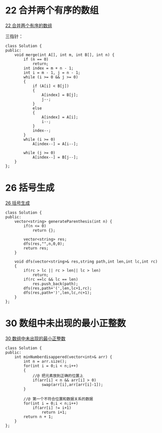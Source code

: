 # 22 合并两个有序的数组

[22 合并两个有序的数组](https://www.nowcoder.com/practice/89865d4375634fc484f3a24b7fe65665?tpId=190&&tqId=35185&rp=1&ru=/ta/job-code-high-rd&qru=/ta/job-code-high-rd/question-ranking)

三指针：

```
class Solution {
public:
    void merge(int A[], int m, int B[], int n) {
        if (n == 0)
            return;
        int index = m + n - 1;
        int i = m - 1, j = n - 1;
        while (i >= 0 && j >= 0)
        {
            if (A[i] < B[j])
            {
                A[index] = B[j];
                j--;
            }
            else
            {
                A[index] = A[i];
                i--;
            }
            index--;
        }
        while (i >= 0)
            A[index--] = A[i--];

        while (j >= 0)
            A[index--] = B[j--];
    }
};
```

# 26 括号生成

[26 括号生成](https://www.nowcoder.com/practice/c9addb265cdf4cdd92c092c655d164ca?tpId=190&&tqId=35960&rp=1&ru=/ta/job-code-high-rd&qru=/ta/job-code-high-rd/question-ranking)

```
class Solution {
public:
    vector<string> generateParenthesis(int n) {
        if(n <= 0)
            return {};
        
        vector<string> res;
        dfs(res,"",n,0,0);
        return res;
    }
    
    void dfs(vector<string>& res,string path,int len,int lc,int rc)
    {
        if(rc > lc || rc > len|| lc > len)
			return;
		if(rc ==lc && lc == len)
			res.push_back(path);
		dfs(res,path+'(',len,lc+1,rc);
		dfs(res,path+')',len,lc,rc+1);
    }
};
```

# 30 数组中未出现的最小正整数

[30 数组中未出现的最小正整数](https://www.nowcoder.com/practice/8cc4f31432724b1f88201f7b721aa391?tpId=190&&tqId=35388&rp=1&ru=/ta/job-code-high-rd&qru=/ta/job-code-high-rd/question-ranking)

```
class Solution {
public:
    int minNumberdisappered(vector<int>& arr) {
        int n = arr.size();
        for(int i = 0;i < n;i++)
        {
            //@ 把元素放到正确的位置上
            if(arr[i] < n && arr[i] > 0)
                swap(arr[i],arr[arr[i]-1]);
        }
        
        //@ 第一个不符合位置和数据关系的数据
        for(int i = 0;i < n;i++)
            if(arr[i] != i+1)
                return i+1;
        return n + 1;
    }
};
```

